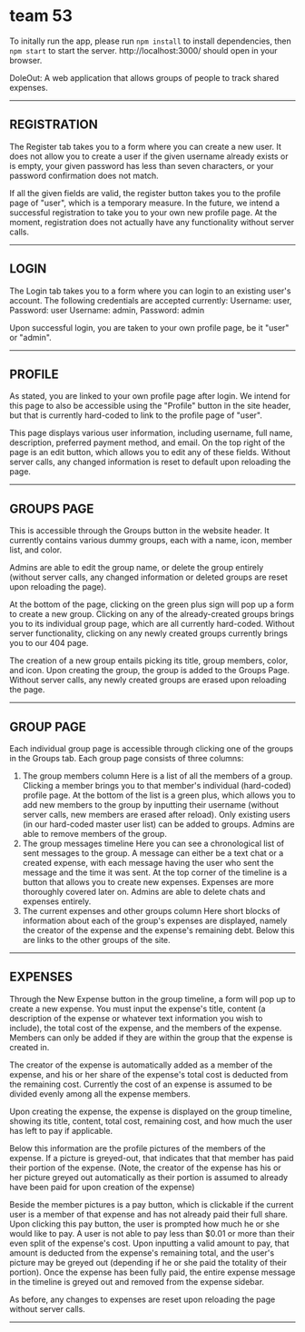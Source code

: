 # team 53
To initally run the app, please run `npm install` to install dependencies, then `npm start` to start the server.
http://localhost:3000/ should open in your browser.

DoleOut: A web application that allows groups of people to track shared expenses.
_____________________

## REGISTRATION 

The Register tab takes you to a form where you can create a new user.
It does not allow you to create a user if the given username already exists or is empty, 
your given password has less than seven characters, or your password confirmation does not match.

If all the given fields are valid, the register button takes you to the profile page of "user", which is a temporary measure.
In the future, we intend a successful registration to take you to your own new profile page.
At the moment, registration does not actually have any functionality without server calls.
_____________________

## LOGIN

The Login tab takes you to a form where you can login to an existing user's account.
The following credentials are accepted currently:
    Username: user, Password: user
    Username: admin, Password: admin

Upon successful login, you are taken to your own profile page, be it "user" or "admin".
_____________________

## PROFILE 

As stated, you are linked to your own profile page after login.
We intend for this page to also be accessible using the "Profile" button in the site header, 
but that is currently hard-coded to link to the profile page of "user".

This page displays various user information, including username, full name, description, preferred payment method, and email.
On the top right of the page is an edit button, which allows you to edit any of these fields.
Without server calls, any changed information is reset to default upon reloading the page.
_____________________

## GROUPS PAGE

This is accessible through the Groups button in the website header.
It currently contains various dummy groups, each with a name, icon, member list, and color.

Admins are able to edit the group name, or delete the group entirely 
(without server calls, any changed information or deleted groups are reset upon reloading the page).

At the bottom of the page, clicking on the green plus sign will pop up a form to create a new group.
Clicking on any of the already-created groups brings you to its individual group page, which are all currently hard-coded.
Without server functionality, clicking on any newly created groups currently brings you to our 404 page.

The creation of a new group entails picking its title, group members, color, and icon.
Upon creating the group, the group is added to the Groups Page.
Without server calls, any newly created groups are erased upon reloading the page.
_____________________

## GROUP PAGE

Each individual group page is accessible through clicking one of the groups in the Groups tab.
Each group page consists of three columns:
1. The group members column
    Here is a list of all the members of a group.
    Clicking a member brings you to that member's individual (hard-coded) profile page.
    At the bottom of the list is a green plus, which allows you to add new members to the group
    by inputting their username (without server calls, new members are erased after reload).
    Only existing users (in our hard-coded master user list) can be added to groups.
    Admins are able to remove members of the group.
2. The group messages timeline
    Here you can see a chronological list of sent messages to the group.
    A message can either be a text chat or a created expense, with each message having the user who sent the message and the time it was sent.
    At the top corner of the timeline is a button that allows you to create new expenses.
    Expenses are more thoroughly covered later on.
    Admins are able to delete chats and expenses entirely.
3. The current expenses and other groups column
    Here short blocks of information about each of the group's expenses are displayed, namely the creator of the expense and the expense's remaining debt.
    Below this are links to the other groups of the site.

_____________________

## EXPENSES

Through the New Expense button in the group timeline, a form will pop up to create a new expense.
You must input the expense's title, content (a description of the expense or whatever text information you wish to include),
the total cost of the expense, and the members of the expense.
Members can only be added if they are within the group that the expense is created in.

The creator of the expense is automatically added as a member of the expense, and his or her share of the expense's total cost is deducted from the remaining cost.
Currently the cost of an expense is assumed to be divided evenly among all the expense members.

Upon creating the expense, the expense is displayed on the group timeline, showing its title, content, total cost, remaining cost, and how much the user has left
to pay if applicable.

Below this information are the profile pictures of the members of the expense.
If a picture is greyed-out, that indicates that that member has paid their portion of the expense.
(Note, the creator of the expense has his or her picture greyed out automatically as their portion is assumed to already have been paid for upon creation of the expense)

Beside the member pictures is a pay button, which is clickable if the current user is a member of that expense and has not already paid their full share.
Upon clicking this pay button, the user is prompted how much he or she would like to pay. A user is not able to pay less than $0.01 or more than their even split of the expense's cost.
Upon inputting a valid amount to pay, that amount is deducted from the expense's remaining total, and the user's picture may be greyed out 
(depending if he or she paid the totality of their portion). 
Once the expense has been fully paid, the entire expense message in the timeline is greyed out and removed from the expense sidebar.

As before, any changes to expenses are reset upon reloading the page without server calls.

_____________________
